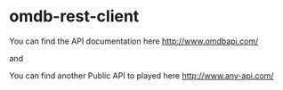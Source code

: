 # omdb-rest-client

You can find the API documentation here http://www.omdbapi.com/

and

You can find another Public API to played here http://www.any-api.com/
